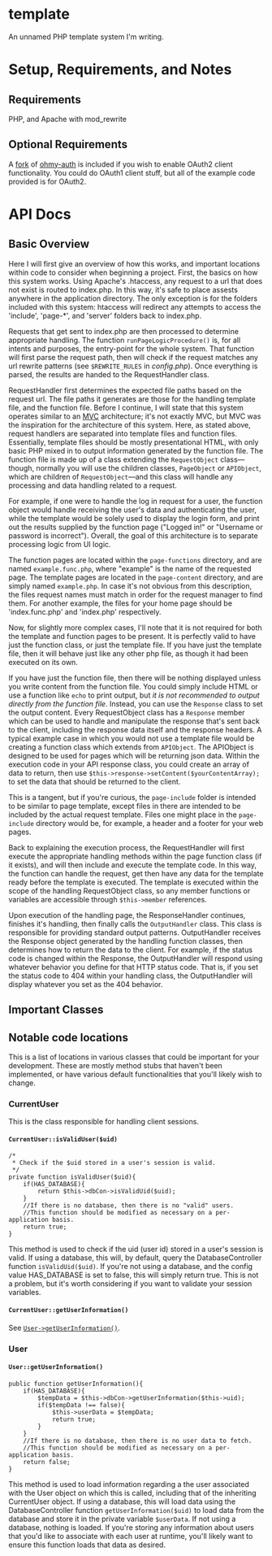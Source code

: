 template
========

An unnamed PHP template system I'm writing. 

# Setup, Requirements, and Notes
## Requirements
PHP, and Apache with mod_rewrite

## Optional Requirements
A [fork](https://github.com/marcusball/ohmy-auth) of [ohmy-auth](https://github.com/sudocode/ohmy-auth/) is included if you wish to enable OAuth2 client functionality. You could do OAuth1 client stuff, but all of the example code provided is for OAuth2. 

# API Docs
## Basic Overview

Here I will first give an overview of how this works, and important locations within code to consider when beginning a project. First, the basics on how this system works. Using Apache's .htaccess, any request to a url that does not exist is routed to index.php. In this way, it's safe to place assests anywhere in the application directory. The only exception is for the folders included with this system: htaccess will redirect any attempts to access the 'include', 'page-*', and 'server' folders back to index.php. 

Requests that get sent to index.php are then processed to determine appropriate handling. The function `runPageLogicProcedure()` is, for all intents and purposes, the entry-point for the whole system. That function will first parse the request path, then will check if the request matches any url rewrite patterns (see `$REWRITE_RULES` in _config.php_). Once everything is parsed, the results are handed to the RequestHandler class. 

RequestHandler first determines the expected file paths based on the request url. The file paths it generates are those for the handling template file, and the function file. Before I continue, I will state that this system operates similar to an [MVC](https://en.wikipedia.org/wiki/Model%E2%80%93view%E2%80%93controller) architecture; it's not exactly MVC, but MVC was the inspiration for the architecture of this system. Here, as stated above, request handlers are separated into template files and function files. Essentially, template files should be mostly presentational HTML, with only basic PHP mixed in to output information generated by the function file. The function file is made up of a class extending the `RequestObject` class—though, normally you will use the children classes, `PageObject` or `APIObject`, which are children of `RequestObject`—and this class will handle any processing and data handling related to a request. 

For example, if one were to handle the log in request for a user, the function object would handle receiving the user's data and authenticating the user, while the template would be solely used to display the login form, and print out the results supplied by the function page ("Logged in!" or "Username or password is incorrect"). Overall, the goal of this architecture is to separate processing logic from UI logic. 

The function pages are located within the `page-functions` directory, and are named `example.func.php`, where "example" is the name of the requested page. The template pages are located in the `page-content` directory, and are simply named `example.php`. In case it's not obvious from this description, the files request names must match in order for the request manager to find them. For another example, the files for your home page should be 'index.func.php' and 'index.php' respectively. 

Now, for slightly more complex cases, I'll note that it is not required for both the template and function pages to be present. It is perfectly valid to have just the function class, or just the template file. If you have just the template file, then it will behave just like any other php file, as though it had been executed on its own. 

If you have just the function file, then there will be nothing displayed unless you write content from the function file. You could simply include HTML or use a function like `echo` to print output, but *it is not recommended to output directly from the function file*. Instead, you can use the `Response` class to set the output content. Every RequestObject class has a `Response` member which can be used to handle and manipulate the response that's sent back to the client, including the response data itself and the response headers. A typical example case in which you would not use a template file would be creating a function class which extends from `APIObject`. The APIObject is designed to be used for pages which will be returning json data. Within the execution code in your API response class, you could create an array of data to return, then use `$this->response->setContent($yourContentArray);` to set the data that should be returned to the client. 

This is a tangent, but if you're curious, the `page-include` folder is intended to be similar to page template, except files in there are intended to be included by the actual request template. Files one might place in the `page-include` directory would be, for example, a header and a footer for your web pages. 

Back to explaining the execution process, the RequestHandler will first execute the appropriate handling methods within the page function class (if it exists), and will then include and execute the template code. In this way, the function can handle the request, get then have any data for the template ready before the template is executed. The template is executed within the scope of the handling RequestObject class, so any member functions or variables are accessible through `$this->member` references. 

Upon execution of the handling page, the ResponseHandler continues, finishes it's handling, then finally calls the `OutputHandler` class. This class is responsible for providing standard output patterns. OutputHandler receives the Response object generated by the handling function classes, then determines how to return the data to the client. For example, if the status code is changed within the Response, the OutputHandler will respond using whatever behavior you define for that HTTP status code. That is, if you set the status code to 404 within your handling class, the OutputHandler will display whatever you set as the 404 behavior. 

## Important Classes

## Notable code locations

This is a list of locations in various classes that could be important for your development. These are mostly method stubs that haven't been implemented, or have various default functionalities that you'll likely wish to change. 

### CurrentUser
This is the class responsible for handling client sessions. 

#### `CurrentUser::isValidUser($uid)`

    /*
     * Check if the $uid stored in a user's session is valid.
     */
	private function isValidUser($uid){
		if(HAS_DATABASE){
			return $this->dbCon->isValidUid($uid);
		}
		//If there is no database, then there is no "valid" users.
		//This function should be modified as necessary on a per-application basis. 
		return true;
	}

This method is used to check if the uid (user id) stored in a user's session is valid. If using a database, this will, by default, query the DatabaseController function `isValidUid($uid)`. If you're not using a database, and the config value HAS_DATABASE is set to false, this will simply return true. This is not a problem, but it's worth considering if you want to validate your session variables. 

#### `CurrentUser::getUserInformation()`

See [`User->getUserInformation()`](#usergetuserinformation).

### User 

#### `User::getUserInformation()`

    public function getUserInformation(){
		if(HAS_DATABASE){
			$tempData = $this->dbCon->getUserInformation($this->uid);
			if($tempData !== false){
				$this->userData = $tempData;
				return true;
			}
		}
		//If there is no database, then there is no user data to fetch.
		//This function should be modified as necessary on a per-application basis.
		return false;
	}

This method is used to load information regarding a the user associated with the User object on which this is called, including that of the inheriting CurrentUser object. If using a database, this will load data using the DatabaseController function `getUserInformation($uid)` to load data from the database and store it in the private variable `$userData`. If not using a database, nothing is loaded. If you're storing any information about users that you'd like to associate with each user at runtime, you'll likely want to ensure this function loads that data as desired. 